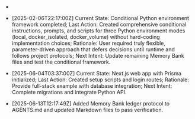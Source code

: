 - <!-- markdownlint-disable MD013 MD041 -->
- [2025-02-06T22:17:00Z] Current State: Conditional Python environment framework completed; Last Action: Created comprehensive conditional instructions, prompts, and scripts for three Python environment modes (local, docker_isolated, docker_volume) without hard-coding implementation choices; Rationale: User required truly flexible, parameter-driven approach that defers decisions until runtime and follows project protocols; Next Intent: Update remaining Memory Bank files and test the conditional framework.

- [2025-06-04T03:37:00Z] Current State: Next.js web app with Prisma initialized; Last Action: Created setup scripts and login routes; Rationale: Provide full-stack example with database integration; Next Intent: Complete migrations and integrate Python API.
- [2025-06-13T12:17:49Z] Added Memory Bank ledger protocol to AGENTS.md and updated Markdown files to pass verification.
